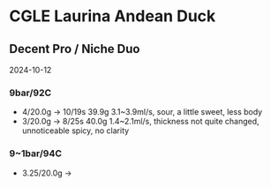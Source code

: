 # CGLE Laurina Andean Duck

## Decent Pro / Niche Duo

2024-10-12

### 9bar/92C

- 4/20.0g -> 10/19s 39.9g 3.1\~3.9ml/s, sour, a little sweet, less body
- 3/20.0g -> 8/25s 40.0g 1.4\~2.1ml/s, thickness not quite changed, unnoticeable spicy, no clarity

### 9\~1bar/94C

- 3.25/20.0g ->